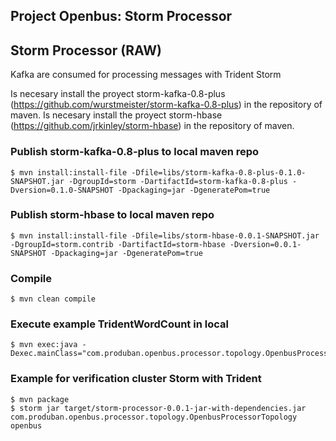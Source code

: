 Project Openbus: Storm Processor
---

## Storm Processor (RAW)

Kafka are consumed for processing messages with Trident Storm 

Is necesary install the proyect storm-kafka-0.8-plus (https://github.com/wurstmeister/storm-kafka-0.8-plus) in the repository of maven.
Is necesary install the proyect storm-hbase (https://github.com/jrkinley/storm-hbase) in the repository of maven.

### Publish storm-kafka-0.8-plus to local maven repo

    $ mvn install:install-file -Dfile=libs/storm-kafka-0.8-plus-0.1.0-SNAPSHOT.jar -DgroupId=storm -DartifactId=storm-kafka-0.8-plus -Dversion=0.1.0-SNAPSHOT -Dpackaging=jar -DgeneratePom=true 

### Publish storm-hbase to local maven repo

    $ mvn install:install-file -Dfile=libs/storm-hbase-0.0.1-SNAPSHOT.jar -DgroupId=storm.contrib -DartifactId=storm-hbase -Dversion=0.0.1-SNAPSHOT -Dpackaging=jar -DgeneratePom=true 


### Compile

    $ mvn clean compile


### Execute example TridentWordCount in local

    $ mvn exec:java -Dexec.mainClass="com.produban.openbus.processor.topology.OpenbusProcessorTopology"


### Example for verification cluster Storm with Trident

    $ mvn package
    $ storm jar target/storm-processor-0.0.1-jar-with-dependencies.jar com.produban.openbus.processor.topology.OpenbusProcessorTopology openbus



